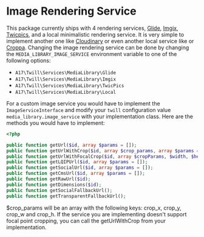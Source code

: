 # Image Rendering Service

This package currently ships with 4 rendering
services, [Glide](http://glide.thephpleague.com/), [Imgix](https://www.imgix.com/), [Twicpics](https://twicpics.com), and a local minimalistic rendering service. It is very simple to implement another one like [Cloudinary](http://cloudinary.com/) or even another local service like or [Croppa](https://github.com/BKWLD/croppa).
Changing the image rendering service can be done by changing the `MEDIA_LIBRARY_IMAGE_SERVICE` environment variable to one of the following options:

- `A17\Twill\Services\MediaLibrary\Glide`
- `A17\Twill\Services\MediaLibrary\Imgix`
- `A17\Twill\Services\MediaLibrary\TwicPics`
- `A17\Twill\Services\MediaLibrary\Local`

For a custom image service you would have to implement the `ImageServiceInterface` and modify your `twill` configuration value `media_library.image_service` with your implementation class.
Here are the methods you would have to implement:

```php
<?php

public function getUrl($id, array $params = []);
public function getUrlWithCrop($id, array $crop_params, array $params = []);
public function getUrlWithFocalCrop($id, array $cropParams, $width, $height, array $params = []);
public function getLQIPUrl($id, array $params = []);
public function getSocialUrl($id, array $params = []);
public function getCmsUrl($id, array $params = []);
public function getRawUrl($id);
public function getDimensions($id);
public function getSocialFallbackUrl();
public function getTransparentFallbackUrl();
```

$crop_params will be an array with the following keys: crop_x, crop_y, crop_w and crop_h. If the service you are implementing doesn't support focal point cropping, you can call the getUrlWithCrop from your implementation.
